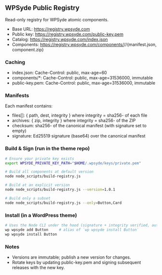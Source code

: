 ## WPSyde Public Registry

Read-only registry for WPSyde atomic components.

- Base URL: https://registry.wpsyde.com
- Public key: https://registry.wpsyde.com/public-key.pem
- Catalog: https://registry.wpsyde.com/index.json
- Components: https://registry.wpsyde.com/components/<Name>/<Version>/{manifest.json, component.zip}

### Caching
- index.json: Cache-Control: public, max-age=60
- components/*: Cache-Control: public, max-age=31536000, immutable
- public-key.pem: Cache-Control: public, max-age=31536000, immutable

### Manifests
Each manifest contains:
- files[]: { path, dest, integrity } where integrity = sha256-<base64> of each file
- archives: { zip, integrity } where integrity = sha256-<base64> of the ZIP
- checksum: sha256-<base64> of the canonical manifest (with signature set to empty)
- signature: Ed25519 signature (base64) over the canonical manifest

### Build & Sign (run in the theme repo)
```bash
# Ensure your private key exists
export WPSYDE_PRIVATE_KEY_PATH="$HOME/.wpsyde/keys/private.pem"

# Build all components at default version
node node_scripts/build-registry.js

# Build at an explicit version
node node_scripts/build-registry.js --version=1.0.1

# Build only a subset
node node_scripts/build-registry.js --only=Button,Card
```

### Install (in a WordPress theme)
```bash
# Uses the Node CLI under the hood (signature + integrity verified, auto-manages wpsyde.json)
wp wpsyde add Button     # alias of `wp wpsyde install Button`
wp wpsyde install Button
```

### Notes
- Versions are immutable; publish a new version for changes.
- Rotate keys by updating public-key.pem and signing subsequent releases with the new key.
